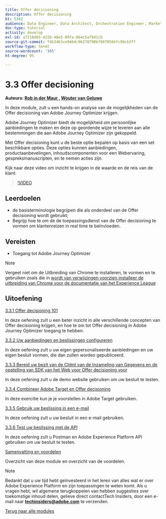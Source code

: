 ```yaml
---
title: Offer decisioning
description: Offer decisioning
kt: 5342
audience: Data Engineer, Data Architect, Orchestration Engineer, Marketer
doc-type: tutorial
activity: develop
exl-id: a7218d65-422b-48e5-89fa-864c5af8d1c6
source-git-commit: f4b3463ce9464c96378790bf8070504fc90cb2ff
workflow-type: tm+mt
source-wordcount: '365'
ht-degree: 0%

---
```


# 3.3 Offer decisioning

**Auteurs: [ Rob in der Maur ](https://www.linkedin.com/in/ridmaur/), [ Wouter van Geluwe ](https://www.linkedin.com/in/woutervangeluwe/)**

In deze module, zult u een hands-on analyse van de mogelijkheden van de Offer decisioning van Adobe Journey Optimizer krijgen.

Adobe Journey Optimizer biedt de mogelijkheid om persoonlijke aanbiedingen te maken en deze op geordende wijze te leveren aan alle bestemmingen die aan Adobe Journey Optimizer zijn gekoppeld.

Met Offer decisioning kunt u de beste optie bepalen op basis van een set beschikbare opties. Deze opties kunnen aanbiedingen, productaanbevelingen, inhoudscomponenten voor een Webervaring, gespreksmanuscripten, en te nemen acties zijn.

Kijk naar deze video om inzicht te krijgen in de waarde en de reis van de klant:

>[!VIDEO](https://video.tv.adobe.com/v/328829?quality=12&learn=on)

## Leerdoelen

- de basisterminologie begrijpen die als onderdeel van de Offer decisioning wordt gebruikt;
- Begrijp hoe te om de de toepassingsdienst van de Offer decisioning te vormen om klantenreizen in real time te beïnvloeden.

## Vereisten

- Toegang tot Adobe Journey Optimizer

>[!NOTE]
>
>Vergeet niet om de Uitbreiding van Chrome te installeren, te vormen en te gebruiken zoals die in [ wordt van verwijzingen voorzien installeer de uitbreiding van Chrome voor de documentatie van het Experience League ](../../gettingstarted/gettingstarted/ex1.md)

## Uitoefening

[3.3.1 Offer decisioning 101](./ex1.md)

In deze oefening zult u een beter inzicht in alle verschillende concepten van Offer decisioning krijgen, en hoe te om tot Offer decisioning in Adobe Journey Optimizer toegang te hebben.

[3.3.2 Uw aanbiedingen en beslissingen configureren](./ex2.md)

In deze oefening zult u uw eigen gepersonaliseerde aanbiedingen en uw eigen besluit vormen, die dan zullen worden gepubliceerd.

[3.3.3 Bereid uw bezit van de Cliënt van de Inzameling van Gegevens en de opstelling van SDK van het Web voor Offer decisioning voor](./ex3.md)

In deze oefening zult u de demo website gebruiken om uw besluit te testen.

[3.3.4 Combineer Adobe Target en Offer decisioning](./ex4.md)

In deze exercitie kun je je voorstellen in Adobe Target gebruiken.

[3.3.5 Gebruik uw beslissing in een e-mail](./ex5.md)

In deze oefening zult u uw besluit in een e-mail gebruiken.

[3.3.6 Test uw beslissing met de API](./ex6.md)

In deze oefening zult u Postman en Adobe Experience Platform API gebruiken om uw besluit te testen.

[Samenvatting en voordelen](./summary.md)

Overzicht van deze module en overzicht van de voordelen.

>[!NOTE]
>
>Bedankt dat u uw tijd hebt geïnvesteerd in het leren van alles wat er over Adobe Experience Platform en zijn toepassingen te weten komt. Als u vragen hebt, wil algemene terugkoppelen van hebben suggesties over toekomstige inhoud delen, gelieve direct contactTech Insiders, door een e-mail naar **techinsiders@adobe.com** te verzenden.

[Terug naar alle modules](../../../overview.md)
